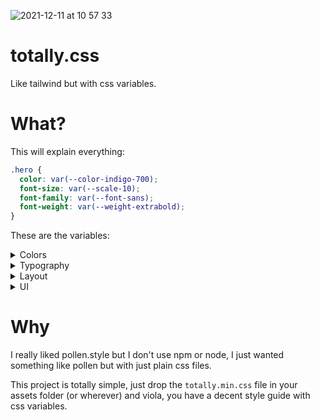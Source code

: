 ![2021-12-11 at 10 57 33](https://user-images.githubusercontent.com/159336/145689758-20df4c9b-b3a1-4ff5-a0fa-308931924138.jpg)

# totally.css

Like tailwind but with css variables.

# What?

This will explain everything:

```css
.hero {
  color: var(--color-indigo-700);
  font-size: var(--scale-10);
  font-family: var(--font-sans);
  font-weight: var(--weight-extrabold);
}
```

These are the variables:

<details>
<summary>Colors</summary>

| Rule | Variable | Property |
| ---  | ---      | ---      |
| color            | --color-black      | #14141B                 |
| color            | --color-gray-50    | #f9fafb                 |
| color            | --color-gray-100   | #f2f4f5                 |
| color            | --color-gray-200   | #e8eaed                 |
| color            | --color-gray-300   | #d4d7dd                 |
| color            | --color-gray-400   | #a5aab4                 |
| color            | --color-gray-500   | #767c89                 |
| color            | --color-gray-600   | #555d6e                 |
| color            | --color-gray-700   | #3f4754                 |
| color            | --color-gray-800   | #2c343f                 |
| color            | --color-gray-900   | #10181C                 |
| color            | --color-gray       | var(--color-gray-500)   |
| color            | --color-red-300    | #fc8181                 |
| color            | --color-red-500    | #e53e3e                 |
| color            | --color-red-700    | #c53030                 |
| color            | --color-red        | var(--color-red-500)    |
| color            | --color-green-300  | #9ae6b4                 |
| color            | --color-green-500  | #48bb78                 |
| color            | --color-green-700  | #2f855a                 |
| color            | --color-green      | var(--color-green-500)  |
| color            | --color-blue-300   | #63b3ed                 |
| color            | --color-blue-500   | #4299e1                 |
| color            | --color-blue-700   | #3182ce                 |
| color            | --color-blue       | var(--color-blue-500)   |
| color            | --color-pink-300   | #fbb6ce                 |
| color            | --color-pink-500   | #ed64a6                 |
| color            | --color-pink-700   | #d53f8c                 |
| color            | --color-pink       | var(--color-pink-500)   |
| color            | --color-purple-300 | #b794f4                 |
| color            | --color-purple-500 | #805ad5                 |
| color            | --color-purple-700 | #6b46c1                 |
| color            | --color-purple     | var(--color-purple-500) |
| color            | --color-teal-300   | #81e6d9                 |
| color            | --color-teal-500   | #38b2ac                 |
| color            | --color-teal-700   | #2c7a7b                 |
| color            | --color-teal       | var(--color-teal-500)   |
| color            | --color-indigo-300 | #7f9cf5                 |
| color            | --color-indigo-500 | #5a67d8                 |
| color            | --color-indigo-700 | #4c51bf                 |
| color            | --color-indigo     | var(--color-indigo-500) |
| color            | --color-yellow-300 | #faf089                 |
| color            | --color-yellow-500 | #ecc94b                 |
| color            | --color-yellow-700 | #d69e2e                 |
| color            | --color-yellow     | var(--color-yellow-500) |
| color            | --color-orange-300 | #fbd38d                 |
| color            | --color-orange-500 | #ed8936                 |
| color            | --color-orange-700 | #dd6b20                 |
| color            | --color-orange     | var(--color-orange-500) |
| color            | --color-brown-300  | #a1887f                 |
| color            | --color-brown-500  | #795548                 |
| color            | --color-brown-700  | #5d4037                 |
| color            | --color-brown      | var(--color-brown-500)  |
| background-color | --color-black      | #14141B                 |
| background-color | --color-gray-50    | #f9fafb                 |
| background-color | --color-gray-100   | #f2f4f5                 |
| background-color | --color-gray-200   | #e8eaed                 |
| background-color | --color-gray-300   | #d4d7dd                 |
| background-color | --color-gray-400   | #a5aab4                 |
| background-color | --color-gray-500   | #767c89                 |
| background-color | --color-gray-600   | #555d6e                 |
| background-color | --color-gray-700   | #3f4754                 |
| background-color | --color-gray-800   | #2c343f                 |
| background-color | --color-gray-900   | #10181C                 |
| background-color | --color-gray       | var(--color-gray-500)   |
| background-color | --color-red-300    | #fc8181                 |
| background-color | --color-red-500    | #e53e3e                 |
| background-color | --color-red-700    | #c53030                 |
| background-color | --color-red        | var(--color-red-500)    |
| background-color | --color-green-300  | #9ae6b4                 |
| background-color | --color-green-500  | #48bb78                 |
| background-color | --color-green-700  | #2f855a                 |
| background-color | --color-green      | var(--color-green-500)  |
| background-color | --color-blue-300   | #63b3ed                 |
| background-color | --color-blue-500   | #4299e1                 |
| background-color | --color-blue-700   | #3182ce                 |
| background-color | --color-blue       | var(--color-blue-500)   |
| background-color | --color-pink-300   | #fbb6ce                 |
| background-color | --color-pink-500   | #ed64a6                 |
| background-color | --color-pink-700   | #d53f8c                 |
| background-color | --color-pink       | var(--color-pink-500)   |
| background-color | --color-purple-300 | #b794f4                 |
| background-color | --color-purple-500 | #805ad5                 |
| background-color | --color-purple-700 | #6b46c1                 |
| background-color | --color-purple     | var(--color-purple-500) |
| background-color | --color-teal-300   | #81e6d9                 |
| background-color | --color-teal-500   | #38b2ac                 |
| background-color | --color-teal-700   | #2c7a7b                 |
| background-color | --color-teal       | var(--color-teal-500)   |
| background-color | --color-indigo-300 | #7f9cf5                 |
| background-color | --color-indigo-500 | #5a67d8                 |
| background-color | --color-indigo-700 | #4c51bf                 |
| background-color | --color-indigo     | var(--color-indigo-500) |
| background-color | --color-yellow-300 | #faf089                 |
| background-color | --color-yellow-500 | #ecc94b                 |
| background-color | --color-yellow-700 | #d69e2e                 |
| background-color | --color-yellow     | var(--color-yellow-500) |
| background-color | --color-orange-300 | #fbd38d                 |
| background-color | --color-orange-500 | #ed8936                 |
| background-color | --color-orange-700 | #dd6b20                 |
| background-color | --color-orange     | var(--color-orange-500) |
| background-color | --color-brown-300  | #a1887f                 |
| background-color | --color-brown-500  | #795548                 |
| background-color | --color-brown-700  | #5d4037                 |
| background-color | --color-brown      | var(--color-brown-500)  |

</details>
<details>
<summary>Typography</summary>

| Rule | Variable | Property |
| ---  | ---      | ---      |
| font-size      | --scale-000        | 0.75rem                                                                                  |
| font-size      | --scale-00         | 0.875rem                                                                                 |
| font-size      | --scale-0          | 1rem                                                                                     |
| font-size      | --scale-1          | 1.125rem                                                                                 |
| font-size      | --scale-2          | 1.25rem                                                                                  |
| font-size      | --scale-3          | 1.5rem                                                                                   |
| font-size      | --scale-4          | 1.875rem                                                                                 |
| font-size      | --scale-5          | 2.25rem                                                                                  |
| font-size      | --scale-6          | 3rem                                                                                     |
| font-size      | --scale-7          | 3.75rem                                                                                  |
| font-size      | --scale-8          | 4.5rem                                                                                   |
| font-size      | --scale-9          | 6rem                                                                                     |
| font-size      | --scale-10         | 8rem                                                                                     |
| font-family    | --font-sans        | system-ui, -apple-system, Segoe UI, Roboto, Noto Sans, Ubuntu, Cantarell, Helvetica Neue |
| font-family    | --font-serif       | Georgia, Cambria, "Times New Roman", Times, serif                                        |
| font-family    | --font-mono        | Consolas, Menlo, Monaco, "Liberation Mono", monospace                                    |
| font-weight    | --weight-light     | 300                                                                                      |
| font-weight    | --weight-regular   | 400                                                                                      |
| font-weight    | --weight-medium    | 500                                                                                      |
| font-weight    | --weight-semibold  | 600                                                                                      |
| font-weight    | --weight-bold      | 700                                                                                      |
| font-weight    | --weight-extrabold | 800                                                                                      |
| font-weight    | --weight-black     | 900                                                                                      |
| line-height    | --line-none        | 1                                                                                        |
| line-height    | --line-xs          | 1.125                                                                                    |
| line-height    | --line-sm          | 1.275                                                                                    |
| line-height    | --line-md          | 1.5                                                                                      |
| line-height    | --line-lg          | 1.625                                                                                    |
| line-height    | --line-xl          | 2                                                                                        |
| letter-spacing | --letter-xs        | -0.05em                                                                                  |
| letter-spacing | --letter-sm        | -0.025em                                                                                 |
| letter-spacing | --letter-none      | 0em                                                                                      |
| letter-spacing | --letter-lg        | 0.025em                                                                                  |
| letter-spacing | --letter-xl        | 0.05em                                                                                   |
| max-width      | --prose-xs         | 45ch                                                                                     |
| max-width      | --prose-sm         | 55ch                                                                                     |
| max-width      | --prose-md         | 65ch                                                                                     |
| max-width      | --prose-lg         | 75ch                                                                                     |
| max-width      | --prose-xl         | 85ch                                                                                     |

</details>
<details>
<summary>Layout</summary>

| Rule | Variable | Property |
| ---  | ---      | ---      |
| margin    | --size-1      | 4px         |
| margin    | --size-2      | 8px         |
| margin    | --size-3      | 12px        |
| margin    | --size-4      | 16px        |
| margin    | --size-5      | 20px        |
| margin    | --size-6      | 24px        |
| margin    | --size-7      | 28px        |
| margin    | --size-8      | 32px        |
| margin    | --size-9      | 36px        |
| margin    | --size-10     | 40px        |
| margin    | --size-11     | 44px        |
| margin    | --size-12     | 48px        |
| margin    | --size-14     | 56px        |
| margin    | --size-16     | 64px        |
| margin    | --size-20     | 80px        |
| margin    | --size-24     | 96px        |
| margin    | --size-28     | 112px       |
| margin    | --size-32     | 128px       |
| margin    | --size-36     | 144px       |
| margin    | --size-40     | 160px       |
| margin    | --size-44     | 176px       |
| margin    | --size-48     | 192px       |
| margin    | --size-52     | 208px       |
| margin    | --size-56     | 224px       |
| margin    | --size-60     | 240px       |
| margin    | --size-64     | 256px       |
| margin    | --size-72     | 288px       |
| margin    | --size-80     | 320px       |
| margin    | --size-96     | 384px       |
| margin    | --size-px     | 1px         |
| margin    | --size-full   | 100%        |
| margin    | --size-screen | 100vw       |
| margin    | --size-min    | min-content |
| margin    | --size-max    | max-content |
| padding   | --size-1      | 4px         |
| padding   | --size-2      | 8px         |
| padding   | --size-3      | 12px        |
| padding   | --size-4      | 16px        |
| padding   | --size-5      | 20px        |
| padding   | --size-6      | 24px        |
| padding   | --size-7      | 28px        |
| padding   | --size-8      | 32px        |
| padding   | --size-9      | 36px        |
| padding   | --size-10     | 40px        |
| padding   | --size-11     | 44px        |
| padding   | --size-12     | 48px        |
| padding   | --size-14     | 56px        |
| padding   | --size-16     | 64px        |
| padding   | --size-20     | 80px        |
| padding   | --size-24     | 96px        |
| padding   | --size-28     | 112px       |
| padding   | --size-32     | 128px       |
| padding   | --size-36     | 144px       |
| padding   | --size-40     | 160px       |
| padding   | --size-44     | 176px       |
| padding   | --size-48     | 192px       |
| padding   | --size-52     | 208px       |
| padding   | --size-56     | 224px       |
| padding   | --size-60     | 240px       |
| padding   | --size-64     | 256px       |
| padding   | --size-72     | 288px       |
| padding   | --size-80     | 320px       |
| padding   | --size-96     | 384px       |
| padding   | --size-px     | 1px         |
| padding   | --size-full   | 100%        |
| padding   | --size-screen | 100vw       |
| padding   | --size-min    | min-content |
| padding   | --size-max    | max-content |
| width     | --size-1      | 4px         |
| width     | --size-2      | 8px         |
| width     | --size-3      | 12px        |
| width     | --size-4      | 16px        |
| width     | --size-5      | 20px        |
| width     | --size-6      | 24px        |
| width     | --size-7      | 28px        |
| width     | --size-8      | 32px        |
| width     | --size-9      | 36px        |
| width     | --size-10     | 40px        |
| width     | --size-11     | 44px        |
| width     | --size-12     | 48px        |
| width     | --size-14     | 56px        |
| width     | --size-16     | 64px        |
| width     | --size-20     | 80px        |
| width     | --size-24     | 96px        |
| width     | --size-28     | 112px       |
| width     | --size-32     | 128px       |
| width     | --size-36     | 144px       |
| width     | --size-40     | 160px       |
| width     | --size-44     | 176px       |
| width     | --size-48     | 192px       |
| width     | --size-52     | 208px       |
| width     | --size-56     | 224px       |
| width     | --size-60     | 240px       |
| width     | --size-64     | 256px       |
| width     | --size-72     | 288px       |
| width     | --size-80     | 320px       |
| width     | --size-96     | 384px       |
| width     | --size-px     | 1px         |
| width     | --size-full   | 100%        |
| width     | --size-screen | 100vw       |
| width     | --size-min    | min-content |
| width     | --size-max    | max-content |
| height    | --size-1      | 4px         |
| height    | --size-2      | 8px         |
| height    | --size-3      | 12px        |
| height    | --size-4      | 16px        |
| height    | --size-5      | 20px        |
| height    | --size-6      | 24px        |
| height    | --size-7      | 28px        |
| height    | --size-8      | 32px        |
| height    | --size-9      | 36px        |
| height    | --size-10     | 40px        |
| height    | --size-11     | 44px        |
| height    | --size-12     | 48px        |
| height    | --size-14     | 56px        |
| height    | --size-16     | 64px        |
| height    | --size-20     | 80px        |
| height    | --size-24     | 96px        |
| height    | --size-28     | 112px       |
| height    | --size-32     | 128px       |
| height    | --size-36     | 144px       |
| height    | --size-40     | 160px       |
| height    | --size-44     | 176px       |
| height    | --size-48     | 192px       |
| height    | --size-52     | 208px       |
| height    | --size-56     | 224px       |
| height    | --size-60     | 240px       |
| height    | --size-64     | 256px       |
| height    | --size-72     | 288px       |
| height    | --size-80     | 320px       |
| height    | --size-96     | 384px       |
| height    | --size-px     | 1px         |
| height    | --size-full   | 100%        |
| height    | --size-screen | 100vw       |
| height    | --size-min    | min-content |
| height    | --size-max    | max-content |
| max-width | --width-xs    | 480px       |
| max-width | --width-sm    | 640px       |
| max-width | --width-md    | 768px       |
| max-width | --width-lg    | 1024px      |
| max-width | --width-xl    | 1280px      |

</details>
<details>
<summary>UI</summary>

| Rule | Variable | Property |
| ---  | ---      | ---      |
| border-radius   | --radius-100        | 100%                                                                    |
| border-radius   | --radius-xs         | 3px                                                                     |
| border-radius   | --radius-sm         | 6px                                                                     |
| border-radius   | --radius-md         | 8px                                                                     |
| border-radius   | --radius-lg         | 12px                                                                    |
| border-radius   | --radius-xl         | 16px                                                                    |
| border-radius   | --radius-full       | 9999px                                                                  |
| box-shadow      | --elevation-1       | 0 1px 2px 0 rgba(0, 0, 0, 0.05)                                         |
| box-shadow      | --elevation-2       | 0 1px 3px 0 rgba(0, 0, 0, 0.1), 0 1px 2px 0 rgba(0, 0, 0, 0.06)         |
| box-shadow      | --elevation-3       | 0 4px 6px -2px rgba(0, 0, 0, 0.1), 0 2px 4px -2px rgba(0, 0, 0, 0.06)   |
| box-shadow      | --elevation-4       | 0 12px 16px -4px rgba(0, 0, 0, 0.1), 0 4px 6px -2px rgba(0, 0, 0, 0.05) |
| box-shadow      | --elevation-5       | 0 20px 24px -4px rgba(0, 0, 0, 0.1), 0 8px 8px -4px rgba(0, 0, 0, 0.04) |
| box-shadow      | --elevation-6       | 0 24px 48px -12px rgba(0, 0, 0, 0.25)                                   |
| box-shadow      | --elevation-7       | 0 32px 64px -12px rgba(0, 0, 0, 0.2)                                    |
| backdrop-filter | --blur-xs           | blur(4px)                                                               |
| backdrop-filter | --blur-sm           | blur(8px)                                                               |
| backdrop-filter | --blur-md           | blur(16px)                                                              |
| backdrop-filter | --blur-lg           | blur(24px)                                                              |
| backdrop-filter | --blur-xl           | blur(40px)                                                              |
| transition      | --easing-standard   | cubic-bezier(0.4, 0, 0.2, 1)                                            |
| transition      | --easing-accelerate | cubic-bezier(0.4, 0, 1, 1)                                              |
| transition      | --easing-decelerate | cubic-bezier(0, 0, 0.2, 1)                                              |
| z-index         | --layer-1           | 10                                                                      |
| z-index         | --layer-2           | 20                                                                      |
| z-index         | --layer-3           | 30                                                                      |
| z-index         | --layer-4           | 40                                                                      |
| z-index         | --layer-5           | 50                                                                      |
| z-index         | --layer-below       | -1                                                                      |
| z-index         | --layer-top         | 2147483647                                                              |

</details>


# Why

I really liked pollen.style but I don't use npm or node,
I just wanted something like pollen but with just plain css files.

This project is totally simple, just drop the `totally.min.css` file in your
assets folder (or wherever) and viola, you have a decent style guide
with css variables.
